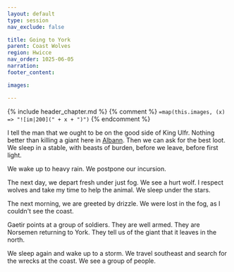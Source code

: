 ```yaml
---
layout: default
type: session
nav_exclude: false

title: Going to York
parent: Coast Wolves
region: Hwicce
nav_order: 1025-06-05
narration: 
footer_content: 

images:

---
```


{% include header_chapter.md %}
{% comment %}
`=map(this.images, (x) => "![im|200](" + x + ")")`
{% endcomment %}

I tell the man that we ought to be on the good side of King Ulfr.
Nothing better than killing a giant here in [Albann](../../gazetteer/Albann.md).
Then we can ask for the best loot.
We sleep in a stable, with beasts of burden, before we leave, before first light.

We wake up to heavy rain.
We postpone our incursion.

The next day, we depart fresh under just fog.
We see a hurt wolf.
I respect wolves and take my time to help the animal.
We sleep under the stars.

The next morning, we are greeted by drizzle.
We were lost in the fog, as I couldn't see the coast.

Gaetir points at a group of soldiers.
They are well armed.
They are Norsemen returning to York.
They tell us of the giant that it leaves in the north.

We sleep again and wake up to a storm.
We travel southeast and search for the wrecks at the coast.
We see a group of people.

